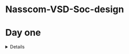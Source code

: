 # Nasscom-VSD-Soc-design

# Day one
<details>
 <Task> Task1 </Task>
	
Installed all required tools.
</details>
